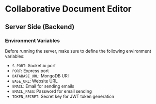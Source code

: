 # Collaborative Document Editor

## Server Side (Backend)

### Environment Variables

Before running the server, make sure to define the following environment variables:

- `S_PORT`: Socket.io port
- `PORT`: Express port
- `DATABASE_URL`: MongoDB URI
- `BASE_URL`: Website URL
- `EMAIL`: Email for sending emails
- `EMAIL_PASS`: Password for email sending
- `TOKEN_SECRET`: Secret key for JWT token generation

